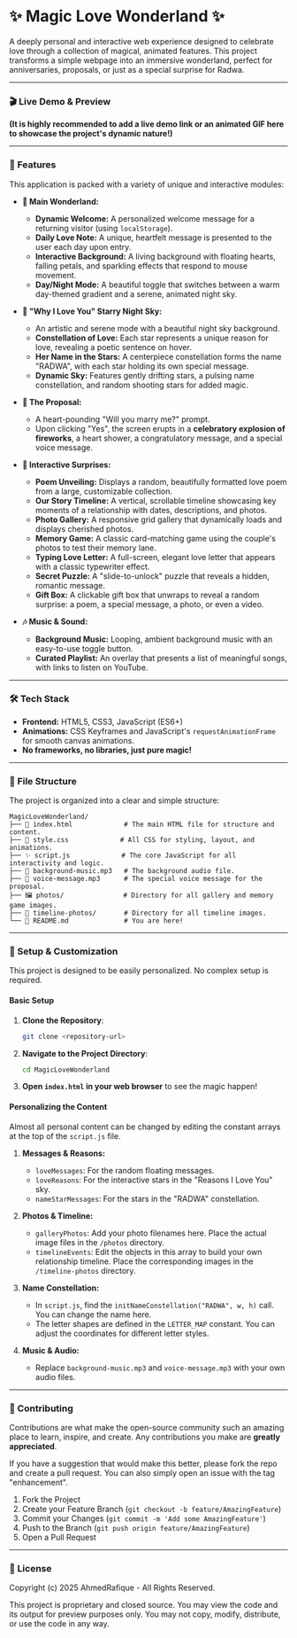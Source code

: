 ✨ Magic Love Wonderland ✨
=========================

A deeply personal and interactive web experience designed to celebrate love through a collection of magical, animated features. This project transforms a simple webpage into an immersive wonderland, perfect for anniversaries, proposals, or just as a special surprise for Radwa.

---

### 🎬 Live Demo & Preview

**(It is highly recommended to add a live demo link or an animated GIF here to showcase the project's dynamic nature!)**

<!-- Example: ![Magic Love Wonderland Preview](https://example.com/path/to/your/preview.gif) -->

---

### 🚀 Features

This application is packed with a variety of unique and interactive modules:

*   **💖 Main Wonderland:**
    *   **Dynamic Welcome:** A personalized welcome message for a returning visitor (using `localStorage`).
    *   **Daily Love Note:** A unique, heartfelt message is presented to the user each day upon entry.
    *   **Interactive Background:** A living background with floating hearts, falling petals, and sparkling effects that respond to mouse movement.
    *   **Day/Night Mode:** A beautiful toggle that switches between a warm day-themed gradient and a serene, animated night sky.

*   **🌌 "Why I Love You" Starry Night Sky:**
    *   An artistic and serene mode with a beautiful night sky background.
    *   **Constellation of Love:** Each star represents a unique reason for love, revealing a poetic sentence on hover.
    *   **Her Name in the Stars:** A centerpiece constellation forms the name "RADWA", with each star holding its own special message.
    *   **Dynamic Sky:** Features gently drifting stars, a pulsing name constellation, and random shooting stars for added magic.

*   **💍 The Proposal:**
    *   A heart-pounding "Will you marry me?" prompt.
    *   Upon clicking "Yes", the screen erupts in a **celebratory explosion of fireworks**, a heart shower, a congratulatory message, and a special voice message.

*   **💌 Interactive Surprises:**
    *   **Poem Unveiling:** Displays a random, beautifully formatted love poem from a large, customizable collection.
    *   **Our Story Timeline:** A vertical, scrollable timeline showcasing key moments of a relationship with dates, descriptions, and photos.
    *   **Photo Gallery:** A responsive grid gallery that dynamically loads and displays cherished photos.
    *   **Memory Game:** A classic card-matching game using the couple's photos to test their memory lane.
    *   **Typing Love Letter:** A full-screen, elegant love letter that appears with a classic typewriter effect.
    *   **Secret Puzzle:** A "slide-to-unlock" puzzle that reveals a hidden, romantic message.
    *   **Gift Box:** A clickable gift box that unwraps to reveal a random surprise: a poem, a special message, a photo, or even a video.

*   **🎶 Music & Sound:**
    *   **Background Music:** Looping, ambient background music with an easy-to-use toggle button.
    *   **Curated Playlist:** An overlay that presents a list of meaningful songs, with links to listen on YouTube.

---

### 🛠️ Tech Stack

*   **Frontend:** HTML5, CSS3, JavaScript (ES6+)
*   **Animations:** CSS Keyframes and JavaScript's `requestAnimationFrame` for smooth canvas animations.
*   **No frameworks, no libraries, just pure magic!**

---

### 📂 File Structure

The project is organized into a clear and simple structure:

```
MagicLoveWonderland/
├── 📄 index.html             # The main HTML file for structure and content.
├── 🎨 style.css             # All CSS for styling, layout, and animations.
├── ✨ script.js             # The core JavaScript for all interactivity and logic.
├── 🎵 background-music.mp3   # The background audio file.
├── 🎤 voice-message.mp3      # The special voice message for the proposal.
├── 🖼️ photos/               # Directory for all gallery and memory game images.
├── 📅 timeline-photos/       # Directory for all timeline images.
└── 📖 README.md              # You are here!
```

---

### 🔧 Setup & Customization

This project is designed to be easily personalized. No complex setup is required.

#### Basic Setup

1. **Clone the Repository**: 
   ```bash
   git clone <repository-url>
   ```
2. **Navigate to the Project Directory**: 
   ```bash
   cd MagicLoveWonderland
   ```
3. **Open `index.html` in your web browser** to see the magic happen!

#### Personalizing the Content

Almost all personal content can be changed by editing the constant arrays at the top of the `script.js` file.

1.  **Messages & Reasons:**
    *   `loveMessages`: For the random floating messages.
    *   `loveReasons`: For the interactive stars in the "Reasons I Love You" sky.
    *   `nameStarMessages`: For the stars in the "RADWA" constellation.

2.  **Photos & Timeline:**
    *   `galleryPhotos`: Add your photo filenames here. Place the actual image files in the `/photos` directory.
    *   `timelineEvents`: Edit the objects in this array to build your own relationship timeline. Place the corresponding images in the `/timeline-photos` directory.

3.  **Name Constellation:**
    *   In `script.js`, find the `initNameConstellation("RADWA", w, h)` call. You can change the name here.
    *   The letter shapes are defined in the `LETTER_MAP` constant. You can adjust the coordinates for different letter styles.

4.  **Music & Audio:**
    *   Replace `background-music.mp3` and `voice-message.mp3` with your own audio files.

---

### 🤝 Contributing

Contributions are what make the open-source community such an amazing place to learn, inspire, and create. Any contributions you make are **greatly appreciated**.

If you have a suggestion that would make this better, please fork the repo and create a pull request. You can also simply open an issue with the tag "enhancement".

1.  Fork the Project
2.  Create your Feature Branch (`git checkout -b feature/AmazingFeature`)
3.  Commit your Changes (`git commit -m 'Add some AmazingFeature'`)
4.  Push to the Branch (`git push origin feature/AmazingFeature`)
5.  Open a Pull Request

---

### 📜 License

Copyright (c) 2025 AhmedRafique - All Rights Reserved.

This project is proprietary and closed source. You may view the code and its output for preview purposes only. You may not copy, modify, distribute, or use the code in any way.
